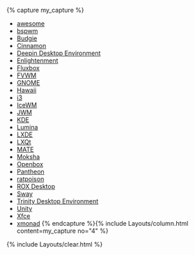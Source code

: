 {% capture my_capture %}
* [awesome](#awesome)
* [bspwm](#bspwm)
* [Budgie](#budgie)
* [Cinnamon](#cinnamon)
* [Deepin Desktop Environment](#deepin-desktop-environment)
* [Enlightenment](#enlightenment)
* [Fluxbox](#fluxbox)
* [FVWM](#fvwm)
* [GNOME](#gnome)
* [Hawaii](#hawaii)
* [i3](#i3)
* [IceWM](#icewm)
* [JWM](#jwm)
* [KDE](#kde)
* [Lumina](#lumina)
* [LXDE](#lxde)
* [LXQt](#lxqt)
* [MATE](#mate)
* [Moksha](#moksha)
* [Openbox](#openbox)
* [Pantheon](#pantheon)
* [ratpoison](#ratpoison)
* [ROX Desktop](#rox-desktop)
* [Sway](#sway)
* [Trinity Desktop Environment](#trinity-desktop-environment)
* [Unity](#unity)
* [Xfce](#xfce)
* [xmonad](#xmonad)
{% endcapture %}{% include Layouts/column.html content=my_capture no="4" %} 

{% include Layouts/clear.html %}
